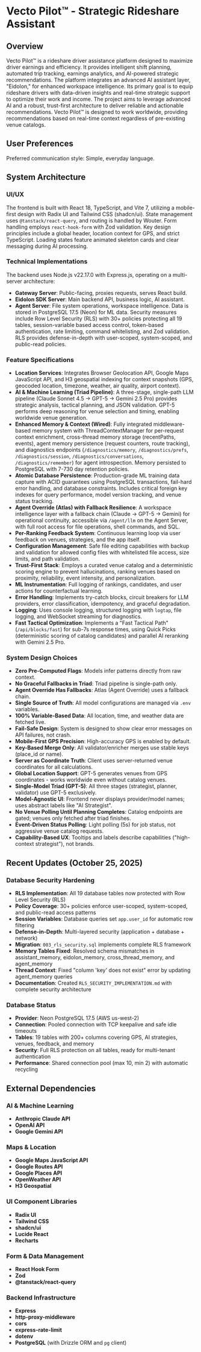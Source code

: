 # Vecto Pilot™ - Strategic Rideshare Assistant

## Overview
Vecto Pilot™ is a rideshare driver assistance platform designed to maximize driver earnings and efficiency. It provides intelligent shift planning, automated trip tracking, earnings analytics, and AI-powered strategic recommendations. The platform integrates an advanced AI assistant layer, "Eidolon," for enhanced workspace intelligence. Its primary goal is to equip rideshare drivers with data-driven insights and real-time strategic support to optimize their work and income. The project aims to leverage advanced AI and a robust, trust-first architecture to deliver reliable and actionable recommendations. Vecto Pilot™ is designed to work worldwide, providing recommendations based on real-time context regardless of pre-existing venue catalogs.

## User Preferences
Preferred communication style: Simple, everyday language.

## System Architecture

### UI/UX
The frontend is built with React 18, TypeScript, and Vite 7, utilizing a mobile-first design with Radix UI and Tailwind CSS (shadcn/ui). State management uses `@tanstack/react-query`, and routing is handled by Wouter. Form handling employs `react-hook-form` with Zod validation. Key design principles include a global header, location context for GPS, and strict TypeScript. Loading states feature animated skeleton cards and clear messaging during AI processing.

### Technical Implementations
The backend uses Node.js v22.17.0 with Express.js, operating on a multi-server architecture:
- **Gateway Server**: Public-facing, proxies requests, serves React build.
- **Eidolon SDK Server**: Main backend API, business logic, AI assistant.
- **Agent Server**: File system operations, workspace intelligence.
Data is stored in PostgreSQL 17.5 (Neon) for ML data. Security measures include Row Level Security (RLS) with 30+ policies protecting all 19 tables, session-variable based access control, token-based authentication, rate limiting, command whitelisting, and Zod validation. RLS provides defense-in-depth with user-scoped, system-scoped, and public-read policies.

### Feature Specifications
- **Location Services**: Integrates Browser Geolocation API, Google Maps JavaScript API, and H3 geospatial indexing for context snapshots (GPS, geocoded location, timezone, weather, air quality, airport context).
- **AI & Machine Learning (Triad Pipeline)**: A three-stage, single-path LLM pipeline (Claude Sonnet 4.5 → GPT-5 → Gemini 2.5 Pro) provides strategic analysis, tactical planning, and JSON validation. GPT-5 performs deep reasoning for venue selection and timing, enabling worldwide venue generation.
- **Enhanced Memory & Context (Wired)**: Fully integrated middleware-based memory system with ThreadContextManager for per-request context enrichment, cross-thread memory storage (recentPaths, events), agent memory persistence (request counters, route tracking), and diagnostics endpoints (`/diagnostics/memory`, `/diagnostics/prefs`, `/diagnostics/session`, `/diagnostics/conversations`, `/diagnostics/remember`) for agent introspection. Memory persisted to PostgreSQL with 7-730 day retention policies.
- **Atomic Database Persistence**: Production-grade ML training data capture with ACID guarantees using PostgreSQL transactions, fail-hard error handling, and database constraints. Includes critical foreign key indexes for query performance, model version tracking, and venue status tracking.
- **Agent Override (Atlas) with Fallback Resilience**: A workspace intelligence layer with a fallback chain (Claude → GPT-5 → Gemini) for operational continuity, accessible via `/agent/llm` on the Agent Server, with full root access for file operations, shell commands, and SQL.
- **Per-Ranking Feedback System**: Continuous learning loop via user feedback on venues, strategies, and the app itself.
- **Configuration Management**: Safe file editing capabilities with backup and validation for allowed config files with whitelisted file access, size limits, and path validation.
- **Trust-First Stack**: Employs a curated venue catalog and a deterministic scoring engine to prevent hallucinations, ranking venues based on proximity, reliability, event intensity, and personalization.
- **ML Instrumentation**: Full logging of rankings, candidates, and user actions for counterfactual learning.
- **Error Handling**: Implements try-catch blocks, circuit breakers for LLM providers, error classification, idempotency, and graceful degradation.
- **Logging**: Uses console logging, structured logging with `logtap`, file logging, and WebSocket streaming for diagnostics.
- **Fast Tactical Optimization**: Implements a "Fast Tactical Path" (`/api/blocks/fast`) for sub-7s response times, using Quick Picks (deterministic scoring of catalog candidates) and parallel AI reranking with Gemini 2.5 Pro.

### System Design Choices
- **Zero Pre-Computed Flags**: Models infer patterns directly from raw context.
- **No Graceful Fallbacks in Triad**: Triad pipeline is single-path only.
- **Agent Override Has Fallbacks**: Atlas (Agent Override) uses a fallback chain.
- **Single Source of Truth**: All model configurations are managed via `.env` variables.
- **100% Variable-Based Data**: All location, time, and weather data are fetched live.
- **Fail-Safe Design**: System is designed to show clear error messages on API failures, not crash.
- **Mobile-First GPS Precision**: High-accuracy GPS is enabled by default.
- **Key-Based Merge Only**: All validator/enricher merges use stable keys (place_id or name).
- **Server as Coordinate Truth**: Client uses server-returned venue coordinates for all calculations.
- **Global Location Support**: GPT-5 generates venues from GPS coordinates - works worldwide even without catalog venues.
- **Single-Model Triad (GPT-5)**: All three stages (strategist, planner, validator) use GPT-5 exclusively.
- **Model-Agnostic UI**: Frontend never displays provider/model names; uses abstract labels like "AI Strategist".
- **No Venue Polling Until Planning Completes**: Catalog endpoints are gated; venues only fetched after triad finishes.
- **Event-Driven Status Polling**: Light polling (5s) for job status, not aggressive venue catalog requests.
- **Capability-Based UX**: Tooltips and labels describe capabilities ("high-context strategist"), not brands.

## Recent Updates (October 25, 2025)

### Database Security Hardening
- **RLS Implementation**: All 19 database tables now protected with Row Level Security (RLS)
- **Policy Coverage**: 30+ policies enforce user-scoped, system-scoped, and public-read access patterns
- **Session Variables**: Database queries set `app.user_id` for automatic row filtering
- **Defense-in-Depth**: Multi-layered security (application + database + network)
- **Migration**: `003_rls_security.sql` implements complete RLS framework
- **Memory Tables Fixed**: Resolved schema mismatches in assistant_memory, eidolon_memory, cross_thread_memory, and agent_memory
- **Thread Context**: Fixed "column 'key' does not exist" error by updating agent_memory queries
- **Documentation**: Created `RLS_SECURITY_IMPLEMENTATION.md` with complete security architecture

### Database Status
- **Provider**: Neon PostgreSQL 17.5 (AWS us-west-2)
- **Connection**: Pooled connection with TCP keepalive and safe idle timeouts
- **Tables**: 19 tables with 200+ columns covering GPS, AI strategies, venues, feedback, and memory
- **Security**: Full RLS protection on all tables, ready for multi-tenant authentication
- **Performance**: Shared connection pool (max 10, min 2) with automatic recycling

## External Dependencies

### AI & Machine Learning
- **Anthropic Claude API**
- **OpenAI API**
- **Google Gemini API**

### Maps & Location
- **Google Maps JavaScript API**
- **Google Routes API**
- **Google Places API**
- **OpenWeather API**
- **H3 Geospatial**

### UI Component Libraries
- **Radix UI**
- **Tailwind CSS**
- **shadcn/ui**
- **Lucide React**
- **Recharts**

### Form & Data Management
- **React Hook Form**
- **Zod**
- **@tanstack/react-query**

### Backend Infrastructure
- **Express**
- **http-proxy-middleware**
- **cors**
- **express-rate-limit**
- **dotenv**
- **PostgreSQL** (with Drizzle ORM and `pg` client)